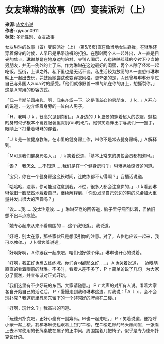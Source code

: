# 女友琳琳的故事（四）变装派对（上）

**来源**: [肉文小说](//m.xhtk.net)  
**作者**: qiyuan0911  
**标签**: 多元性别、女友故事

女友琳琳的故事（四）变装派对（上） (第5/6页)直在像当地女生靠拢，在琳琳还穿着保守的时候，Ａ早已是吊带热裤的打扮。在那时两个人一起外出，Ａ一直是目光的焦点，琳琳总是在她身边的陪衬。来到Ａ国后，Ａ也陆陆续续的交过不少当地男朋友，并无一例外的上了床。作为琳琳在这边最好的闺蜜，两个人除了经常一起吃饭，逛街，上课之外，私下里也是无话不谈。私生活较为放荡的Ａ一直想带琳琳晚上一起出去玩，并鼓励她尝试改变穿衣风格。更夸张的是，Ａ还曾与琳琳分享过自己与外国人zuoai时的感受。「他们就像野兽一样的趴在你的身上，想撕裂你。」这是Ａ常用的形容方式。

「我一星期前回来的。啊，我来介绍一下，这是我新交的男朋友，Ｊｋ。」Ａ开心的说道，一边介绍着身旁的一位白人男子。

「Ｈ，我叫Ｊｋ，很高兴见到你们。」Ａ身边的Ｊｋ应景的穿着超人的衣服，魁梧的身材似乎根本不需要服装里假肌rou的硬片。他微笑着伸出手与我们一一握手，眼睛上下打量着琳琳的穿着。

「Ｊｋ是一位健身教练。在市里的健身房工作，Ｍ你不是常去健身房吗。」Ａ解释到。

「Ｍ可是我们健身房名人，」Ｊｋ笑着说道，「基本上常来的男性会员都知道Ｍ。」

「诶？！我怎幺……不知道……我们是在一个健身房吗？」琳琳满脸惊讶的问道。

「宝贝，你在一个健身房这幺长时间，连教练都不认得啊？」我插话说道。

「哈哈哈，没事，你可能没注意到我，不过，很多人都会注意你的，」Ｊｋ看到琳琳依旧一脸茫然地看着自己，继续解释到，「你没发现自己旁边的男的总会加大重量并发出很大的声音吗？」

「诶……我……没太注意诶……」琳琳茫然的回答道，脑子里仔细回忆着，但依旧想不出半点痕迹。

「她专心起来从来不看周围的……这个我知道。」我说道。

「好吧，别太在意，那些家伙只是想吸引你的注意。对了，Ａ你也应该一起来，我可以教你。」Ｊｋ微笑着说道。

「好啊好啊，Ａ你跟我一起来吧，咱们也好做个伴。」琳琳也开心的说着。

「好啊，我正好也想去练练呢。你们身材都那幺好……」Ａ也笑着说道，一边眼睛直直的看着眼前的琳琳。不多时，看着人差不多了，Ｐｒ简单的说了几句，为大家分了蛋糕，并宣布派对正式开始。

「我们这里有不少好玩的东西，大家请随意。」Ｐｒ大声的对所有人说。看着大家各自开始自己的活动后，Ｐｒ慢慢走到我和琳琳这边，对我说：「Ａｌｘ，会不会玩扑克？我这房里有房东留下的一个非常好的牌桌在二楼。」

「好啊，玩什幺？」我高兴的问道。

「玩德州扑克吧，正好小豪有一副筹码。Ｍ也一起来吧。」Ｐｒ笑着说道，便招呼小豪一起上楼。我和琳琳便也跟着上到了二楼。在二楼走廊的尽头房间里，一张看上去不常使用的长牌桌放在屋子的正中间，周围摆着几把椅子，似乎是专为德州扑克设计的。